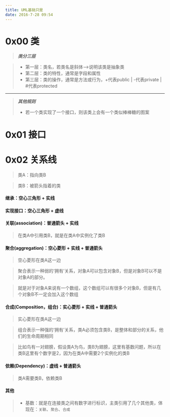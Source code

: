 ```yaml
---
title: UML基础只是
date: 2016-7-28 09:54
---
```


# 0x00 类 #

> ***类分三层***

> - 第一层：类名，若类名是斜体-->说明该类是抽象类
> - 第二层：类的特性，通常是字段和属性
> - 第三层：类的操作，通常是方法或行为，+代表public | -代表private | #代表protected

---
> ***其他规则***
> - 若一个类实现了一个接口，则该类上会有一个类似棒棒糖的图案

# 0x01 接口

# 0x02 关系线 #
> 类A：指向类B

> 类B：被箭头指着的类

#### 继承：空心三角形 + 实线

#### 实现接口：空心三角形 + 虚线

#### 关联(association)：普通箭头 + 实线
> 在类A中引用类B，就是在类A中实例化了类B

#### 聚合(aggregation)：空心菱形 + 实线 + 普通箭头
> 空心菱形在类A这一边

>聚合表示一种弱的‘拥有’关系，对象A可以包含对象B，但是对象B可以不是对象A的部分。

>就是对于对象A来说有一个数组，这个数组可以有很多个对象B，但是有几个对象B不一定会加入这个数组

#### 合成(Composition，组合)：实心菱形 + 实线 + 普通箭头
> 实心菱形在类A这一边

> 组合表示一种强的‘拥有’关系，类A必须包含类B，是整体和部分的关系，他们的生命周期相同

> 比如鸟有一对翅膀，假设类A为鸟，类B为翅膀，这里有基数问题，所以在类B这里有个数字是2，因为在类A中需要2个实例化的类B

#### 依赖(Dependency)：虚线 + 普通箭头
> 类A需要类B，依赖类B

#### 其他
> - 基数：就是在连接类之间有数字进行标识，主类引用了几个其他类，体现在：`关联`、`聚合`、`合成`
